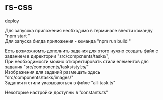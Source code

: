 # rs-css

[deploy](https://rlexus90.github.io/rs-css/)

Для запускка приложения необходимо в терминале ввести команду "npm start " \
Для запуска билда приложения - команда "npm run build "

Есть возможномть дополнить задания для этого нужно создать файл с заданием в директории "src/components/tasks/",  \
При необходимости можно откоректировать стили елементов для задания "src/components/tasks/styles/" \
Изображения для заданий размещать здесь "src/components/tasks/images/" \
Задания и стили указываються в файле "all-task.ts"

Некоторые настройки доступны в "constants.ts"
